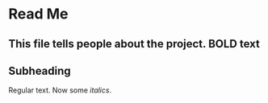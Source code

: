 # Read Me
This file tells people about the project.
**BOLD text**
----
## Subheading
Regular text. Now some *italics*.

